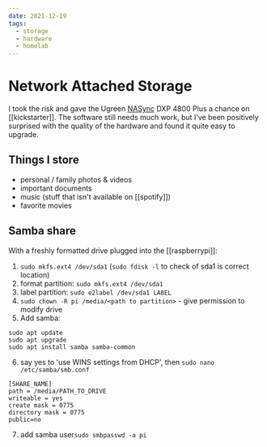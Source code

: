 ```yaml
---
date: 2021-12-19
tags:
  - storage
  - hardware
  - homelab
---
```

# Network Attached Storage

I took the risk and gave the Ugreen [NASync](https://nas.ugreen.com/de/) DXP 4800 Plus a chance on [[kickstarter]]. The software still needs much work, but I've been positively surprised with the quality of the hardware and found it quite easy to upgrade.

## Things I store
- personal / family photos & videos
- important documents
- music (stuff that isn't available on [[spotify]])
- favorite movies

## Samba share
With a freshly formatted drive plugged into the [[raspberrypi]]:
1. `sudo mkfs.ext4 /dev/sda1` (`sudo fdisk -l` to check of sda1 is correct location)
1. format partition: `sudo mkfs.ext4 /dev/sda1`
1. label partition: `sudo e2label /dev/sda1 LABEL`
1. `sudo chown -R pi /media/<path to partition>` - give permission to modify drive
1. Add samba:
```
sudo apt update
sudo apt upgrade
sudo apt install samba samba-common
```
6. say yes to 'use WINS settings from DHCP', then `sudo nano /etc/samba/smb.conf` 
```text
[SHARE_NAME]
path = /media/PATH_TO_DRIVE
writeable = yes
create mask = 0775
directory mask = 0775
public=no
```
7. add samba user`sudo smbpasswd -a pi`
